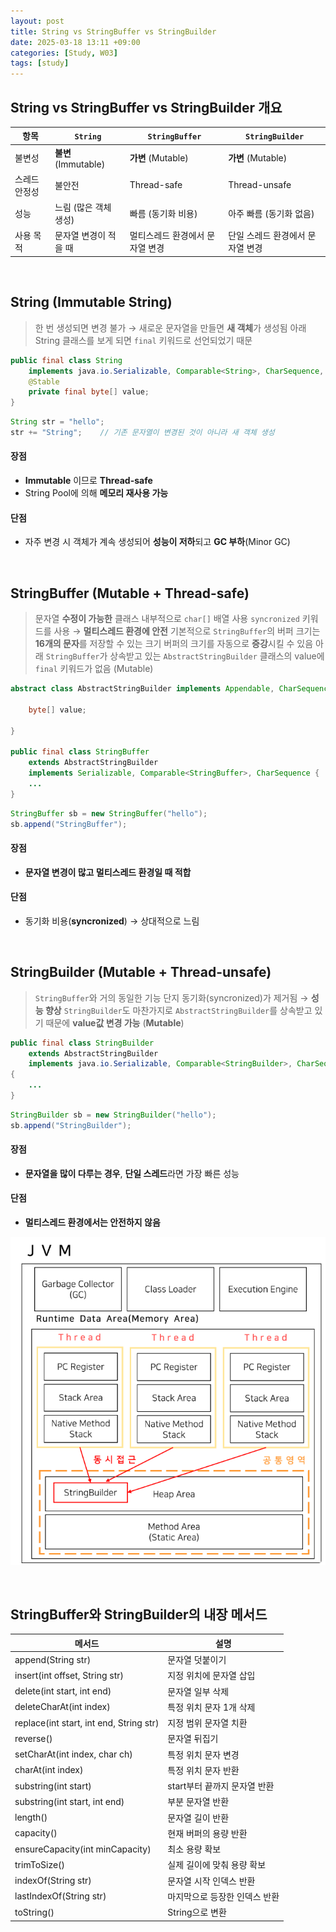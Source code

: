 ```yaml
---
layout: post
title: String vs StringBuffer vs StringBuilder
date: 2025-03-18 13:11 +09:00
categories: [Study, W03]
tags: [study]     
---
```


## String vs StringBuffer vs StringBuilder 개요

| 항목 | `String` | `StringBuffer` | `StringBuilder` |
|-|-|-|-|
| 불변성 | **불변** (Immutable) | **가변** (Mutable) | **가변** (Mutable) |
| 스레드 안정성 | 불안전 | Thread-safe | Thread-unsafe |
| 성능 | 느림 (많은 객체 생성) | 빠름 (동기화 비용) | 아주 빠름 (동기화 없음) |
| 사용 목적 | 문자열 변경이 적을 때 | 멀티스레드 환경에서 문자열 변경 | 단일 스레드 환경에서 문자열 변경 |

<br>

## String (Immutable String)

> 한 번 생성되면 변경 불가 → 새로운 문자열을 만들면 **새 객체**가 생성됨
> 아래 String 클래스를 보게 되면 `final` 키워드로 선언되었기 때문

```java
public final class String
    implements java.io.Serializable, Comparable<String>, CharSequence, Constable, ConstantDesc {
    @Stable
    private final byte[] value;
}
```

```java
String str = "hello";
str += "String";    // 기존 문자열이 변경된 것이 아니라 새 객체 생성
```

#### 장점 

- **Immutable** 이므로 **Thread-safe**
- String Pool에 의해 **메모리 재사용 가능**

#### 단점

- 자주 변경 시 객체가 계속 생성되어 **성능이 저하**되고 **GC 부하**(Minor GC)

<br>

## StringBuffer (Mutable + Thread-safe)

> 문자열 **수정이 가능한** 클래스
> 내부적으로 `char[]` 배열 사용
> `syncronized` 키워드를 사용 → **멀티스레드 환경에 안전**
> 기본적으로 `StringBuffer`의 버퍼 크기는 **16개의 문자**를 저장할 수 있는 크기
> 버퍼의 크기를 자동으로 **증강**시킬 수 있음
> 아래 `StringBuffer`가 상속받고 있는 `AbstractStringBuilder` 클래스의 value에 `final` 키워드가 없음 (Mutable)

```java
abstract class AbstractStringBuilder implements Appendable, CharSequence {

    byte[] value;

}

public final class StringBuffer
    extends AbstractStringBuilder
    implements Serializable, Comparable<StringBuffer>, CharSequence {
    ...
}
```

```java
StringBuffer sb = new StringBuffer("hello");
sb.append("StringBuffer");
```

#### 장점

- **문자열 변경이 많고 멀티스레드 환경일 때 적합**

#### 단점

- 동기화 비용(**syncronized**) → 상대적으로 느림

<br>

## StringBuilder (Mutable + Thread-unsafe)

> `StringBuffer`와 거의 동일한 기능
> 단지 동기화(syncronized)가 제거됨 → **성능 향상**
> `StringBuilder`도 마찬가지로 `AbstractStringBuilder`를 상속받고 있기 때문에 **value값 변경 가능** (**Mutable**)

```java
public final class StringBuilder
    extends AbstractStringBuilder
    implements java.io.Serializable, Comparable<StringBuilder>, CharSequence
{
    ...
}
```

```java
StringBuilder sb = new StringBuilder("hello");
sb.append("StringBuilder");
```

#### 장점 

- **문자열을 많이 다루는 경우**, **단일 스레드**라면 가장 빠른 성능

#### 단점

- **멀티스레드 환경에서는 안전하지 않음**

![스레드 안정성](/assets/img/study/Week03_07.png)

<br>

## StringBuffer와 StringBuilder의 내장 메서드

| 메서드 | 설명 |
|-|-|
| append(String str) | 문자열 덧붙이기 |
| insert(int offset, String str) | 지정 위치에 문자열 삽입 |
| delete(int start, int end) | 문자열 일부 삭제 |
| deleteCharAt(int index) | 특정 위치 문자 1개 삭제 |
| replace(int start, int end, String str) | 지정 범위 문자열 치환 |
| reverse() | 문자열 뒤집기 |
| setCharAt(int index, char ch) | 특정 위치 문자 변경 |
| charAt(int index) | 특정 위치 문자 반환 |
| substring(int start) | start부터 끝까지 문자열 반환 |
| substring(int start, int end) | 부분 문자열 반환 |
| length() | 문자열 길이 반환 |
| capacity() | 현재 버퍼의 용량 반환 |
| ensureCapacity(int minCapacity) | 최소 용량 확보 |
| trimToSize() | 실제 길이에 맞춰 용량 확보 |
| indexOf(String str) | 문자열 시작 인덱스 반환 |
| lastIndexOf(String str) | 마지막으로 등장한 인덱스 반환 |
| toString() | String으로 변환 |

